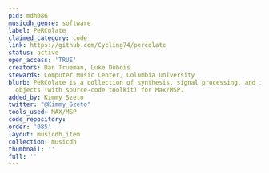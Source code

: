 ```yaml
---
pid: mdh086
musicdh_genre: software
label: PeRColate
claimed_category: code
link: https://github.com/Cycling74/percolate
status: active
open_access: 'TRUE'
creators: Dan Trueman, Luke Dubois
stewards: Computer Music Center, Columbia University
blurb: PeRColate is a collection of synthesis, signal processing, and image processing
  objects (with source-code toolkit) for Max/MSP.
added_by: Kimmy Szeto
twitter: "@Kimmy_Szeto"
tools_used: MAX/MSP
code_repository: 
order: '085'
layout: musicdh_item
collection: musicdh
thumbnail: ''
full: ''
---
```

